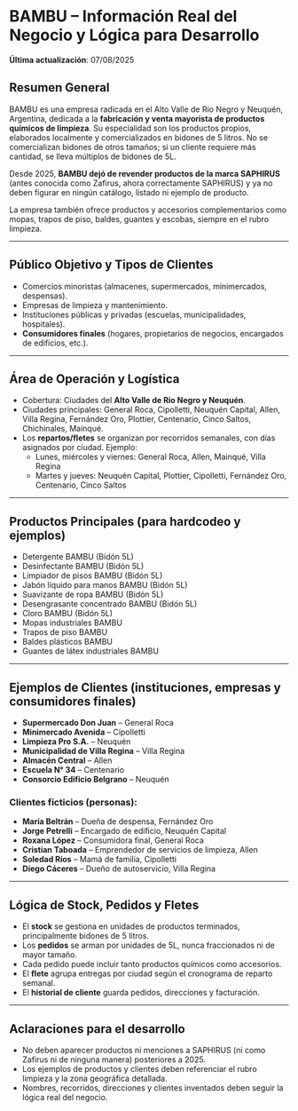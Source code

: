 # BAMBU – Información Real del Negocio y Lógica para Desarrollo

**Última actualización**: 07/08/2025

## Resumen General

BAMBU es una empresa radicada en el Alto Valle de Río Negro y Neuquén, Argentina, dedicada a la **fabricación y venta mayorista de productos químicos de limpieza**. Su especialidad son los productos propios, elaborados localmente y comercializados en bidones de 5 litros. No se comercializan bidones de otros tamaños; si un cliente requiere más cantidad, se lleva múltiplos de bidones de 5L.

Desde 2025, **BAMBU dejó de revender productos de la marca SAPHIRUS** (antes conocida como Zafirus, ahora correctamente SAPHIRUS) y ya no deben figurar en ningún catálogo, listado ni ejemplo de producto.

La empresa también ofrece productos y accesorios complementarios como mopas, trapos de piso, baldes, guantes y escobas, siempre en el rubro limpieza.

---

## Público Objetivo y Tipos de Clientes

- Comercios minoristas (almacenes, supermercados, minimercados, despensas).
- Empresas de limpieza y mantenimiento.
- Instituciones públicas y privadas (escuelas, municipalidades, hospitales).
- **Consumidores finales** (hogares, propietarios de negocios, encargados de edificios, etc.).

---

## Área de Operación y Logística

- Cobertura: Ciudades del **Alto Valle de Río Negro y Neuquén**.
- Ciudades principales: General Roca, Cipolletti, Neuquén Capital, Allen, Villa Regina, Fernández Oro, Plottier, Centenario, Cinco Saltos, Chichinales, Mainqué.
- Los **repartos/fletes** se organizan por recorridos semanales, con días asignados por ciudad. Ejemplo:
  - Lunes, miércoles y viernes: General Roca, Allen, Mainqué, Villa Regina
  - Martes y jueves: Neuquén Capital, Plottier, Cipolletti, Fernández Oro, Centenario, Cinco Saltos

---

## Productos Principales (para hardcodeo y ejemplos)

- Detergente BAMBU (Bidón 5L)
- Desinfectante BAMBU (Bidón 5L)
- Limpiador de pisos BAMBU (Bidón 5L)
- Jabón líquido para manos BAMBU (Bidón 5L)
- Suavizante de ropa BAMBU (Bidón 5L)
- Desengrasante concentrado BAMBU (Bidón 5L)
- Cloro BAMBU (Bidón 5L)
- Mopas industriales BAMBU
- Trapos de piso BAMBU
- Baldes plásticos BAMBU
- Guantes de látex industriales BAMBU

---

## Ejemplos de Clientes (instituciones, empresas y consumidores finales)

- **Supermercado Don Juan** – General Roca
- **Minimercado Avenida** – Cipolletti
- **Limpieza Pro S.A.** – Neuquén
- **Municipalidad de Villa Regina** – Villa Regina
- **Almacén Central** – Allen
- **Escuela N° 34** – Centenario
- **Consorcio Edificio Belgrano** – Neuquén

### Clientes ficticios (personas):

- **María Beltrán** – Dueña de despensa, Fernández Oro
- **Jorge Petrelli** – Encargado de edificio, Neuquén Capital
- **Roxana López** – Consumidora final, General Roca
- **Cristian Taboada** – Emprendedor de servicios de limpieza, Allen
- **Soledad Ríos** – Mamá de familia, Cipolletti
- **Diego Cáceres** – Dueño de autoservicio, Villa Regina

---

## Lógica de Stock, Pedidos y Fletes

- El **stock** se gestiona en unidades de productos terminados, principalmente bidones de 5 litros.
- Los **pedidos** se arman por unidades de 5L, nunca fraccionados ni de mayor tamaño.
- Cada pedido puede incluir tanto productos químicos como accesorios.
- El **flete** agrupa entregas por ciudad según el cronograma de reparto semanal.
- El **historial de cliente** guarda pedidos, direcciones y facturación.

---

## Aclaraciones para el desarrollo

- No deben aparecer productos ni menciones a SAPHIRUS (ni como Zafirus ni de ninguna manera) posteriores a 2025.  
- Los ejemplos de productos y clientes deben referenciar el rubro limpieza y la zona geográfica detallada.
- Nombres, recorridos, direcciones y clientes inventados deben seguir la lógica real del negocio.

